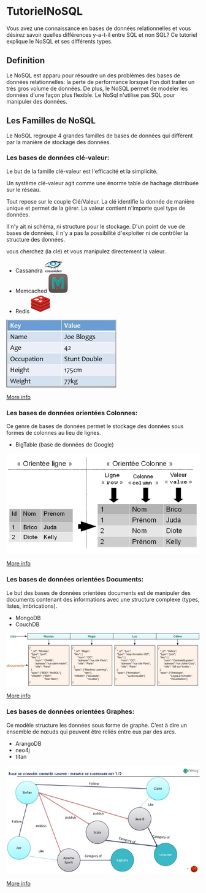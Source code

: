 # TutorielNoSQL

Vous avez une connaissance en bases de données relationnelles et vous désirez savoir quelles différences y-a-t-il entre SQL et non SQL?
Ce tutoriel explique le NoSQL et ses différents types.

## Definition

Le NoSQL est apparu pour résoudre un des problèmes des bases de données relationnelles: la perte de performance lorsque l'on doit traiter un très gros volume de données.
De plus, le NoSQL permet de modeler les données d'une façon plus flexible.
Le NoSql n'utilise pas SQL pour manipuler des données.

## Les Familles de NoSQL

Le NoSQL regroupe 4 grandes familles de bases de données qui diffèrent par la manière de stockage des données.

### Les bases de données clé-valeur:

Le but de la famille clé-valeur est l'efficacité et la simplicité. 

Un système clé-valeur agit comme une énorme table de hachage distribuée sur le réseau. 

Tout repose sur le couple Clé/Valeur. La clé identifie la donnée de manière unique et permet de la gérer. La valeur contient n'importe quel type de données.

Il n'y ait ni schéma, ni structure pour le stockage. D'un point de vue de bases de données, il n'y a pas la possibilité d'exploiter ni de contrôler la structure des données.

vous cherchez (la clé) et vous manipulez directement la valeur.

* Cassandra ![cassandra-icon](dbIcons/cassandra.png)
* Memcached ![memcached-icon](dbIcons/memcached.png)
* Redis ![redis-icon](dbIcons/redis.png)

![Base de Données clé-valeur (Ref:https://smartylab.org/blog/2018/12/02/tutoriel-nosql-apprenez-les-fonctionnalites-les-types-la-nature-et-les-avantages-de-nosql/)](images/BD-cv.jpg)

[More info](BDCleValeur.md)

### Les bases de données orientées Colonnes:

Ce genre de bases de données permet le stockage des données sous formes de colonnes au lieu de lignes.

* BigTable (base de données de Google)

![Base de Données orientée Colonnes (Ref:http://michaelmorello.blogspot.com)](images/DB-colonnes.png)

[More info](BDColonnes.md)

### Les bases de données orientées Documents:

Le but des bases de données orientées documents est de manipuler des documents contenant des informations avec une structure complexe (types, listes, imbrications).

* MongoDB
* CouchDB

![Base de Données orientées Documents (Ref:https://openclassrooms.com )](images/BD-documents.png)

[More info](BDDocument.md)

### Les bases de données orientées Graphes:

Ce modèle structure les données sous forme de graphe. C’est à dire un ensemble de nœuds qui peuvent être reliés entre eux par des arcs.

* ArangoDB
* neo4j
* titan

![Base de Données orientée Graphe (Ref: https://fr.slideshare.net/MichrafyMustafa/base-de-donnes-graphe-noe4j-concepts-et-mise-en-oeuvre)](images/BD-graph.jpg)

[More info](BDGraphes.md)